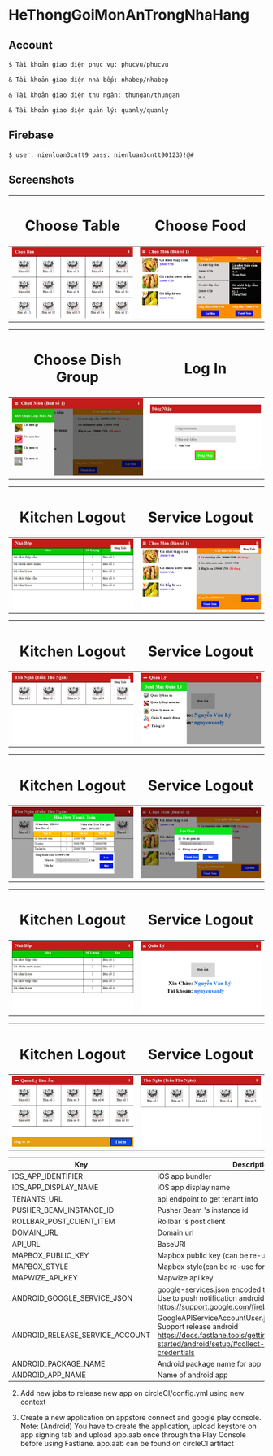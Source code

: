 # HeThongGoiMonAnTrongNhaHang

## Account

```
$ Tài khoản giao diện phục vụ: phucvu/phucvu
```

```
& Tài khoản giao diện nhà bếp: nhabep/nhabep
```

```
& Tài khoản giao diện thu ngân: thungan/thungan
```

```
& Tài khoản giao diện quản lý: quanly/quanly
```
## Firebase

```
$ user: nienluan3cntt9 pass: nienluan3cntt90123)!@#
```
## Screenshots
|<h1 align="center">Choose Table</h1>|<h1 align="center">Choose Food</h1>|
|--------|--------|
|![a](https://raw.githubusercontent.com/dev-khanh/HeThongGoiMonAnTrongNhaHang/master/thiet_ke/thietke/chonBan.png)|![b](https://raw.githubusercontent.com/dev-khanh/HeThongGoiMonAnTrongNhaHang/master/thiet_ke/thietke/chonMon.png)|

|<h1 align="center">Choose Dish Group</h1>|<h1 align="center">Log In</h1>|
|--------|--------|
|![a](https://raw.githubusercontent.com/dev-khanh/HeThongGoiMonAnTrongNhaHang/master/thiet_ke/thietke/chonNhomMon.png)|![b](https://raw.githubusercontent.com/dev-khanh/HeThongGoiMonAnTrongNhaHang/master/thiet_ke/thietke/dangNhap.png)|

|<h1 align="center">Kitchen Logout</h1>|<h1 align="center">Service Logout</h1>|
|--------|--------|
|![a](https://raw.githubusercontent.com/dev-khanh/HeThongGoiMonAnTrongNhaHang/master/thiet_ke/thietke/dangXuatFormNhaBep.png)|![b](https://raw.githubusercontent.com/dev-khanh/HeThongGoiMonAnTrongNhaHang/master/thiet_ke/thietke/dangXuatFormPhucVu.png)|

|<h1 align="center">Kitchen Logout</h1>|<h1 align="center">Service Logout</h1>|
|--------|--------|
|![a](https://raw.githubusercontent.com/dev-khanh/HeThongGoiMonAnTrongNhaHang/master/thiet_ke/thietke/dangXuatFormThuNgan.png)|![b](https://raw.githubusercontent.com/dev-khanh/HeThongGoiMonAnTrongNhaHang/master/thiet_ke/thietke/danhMucQuanLy.png)|

|<h1 align="center">Kitchen Logout</h1>|<h1 align="center">Service Logout</h1>|
|--------|--------|
|![a](https://raw.githubusercontent.com/dev-khanh/HeThongGoiMonAnTrongNhaHang/master/thiet_ke/thietke/hoaDonThanhToan.png)|![b](https://raw.githubusercontent.com/dev-khanh/HeThongGoiMonAnTrongNhaHang/master/thiet_ke/thietke/khiNhanNutThanhToan.png)|

|<h1 align="center">Kitchen Logout</h1>|<h1 align="center">Service Logout</h1>|
|--------|--------|
|![a](https://raw.githubusercontent.com/dev-khanh/HeThongGoiMonAnTrongNhaHang/master/thiet_ke/thietke/nhaBep.png)|![b](https://raw.githubusercontent.com/dev-khanh/HeThongGoiMonAnTrongNhaHang/master/thiet_ke/thietke/quanLy.png)|

|<h1 align="center">Kitchen Logout</h1>|<h1 align="center">Service Logout</h1>|
|--------|--------|
|![a](https://raw.githubusercontent.com/dev-khanh/HeThongGoiMonAnTrongNhaHang/master/thiet_ke/thietke/quanLyBanAn.png)|![b](https://raw.githubusercontent.com/dev-khanh/HeThongGoiMonAnTrongNhaHang/master/thiet_ke/thietke/thuNgan.png)|


| Key                             | Description                                                                                                                                                                 | Example                                                                                  |
| ------------------------------- | --------------------------------------------------------------------------------------------------------------------------------------------------------------------------- | ---------------------------------------------------------------------------------------- |
| IOS_APP_IDENTIFIER              | iOS app bundler                                                                                                                                                             | com.futureassembly.techsauce                                                             |
| IOS_APP_DISPLAY_NAME            | iOS app display name                                                                                                                                                        | Techsauce                                                                                |
| TENANTS_URL                     | api endpoint to get tenant info                                                                                                                                             | https://staging.delegateconnect.co/api/v1/tenant/1                                       |
| PUSHER_BEAM_INSTANCE_ID         | Pusher Beam 's instance id                                                                                                                                                  |                                                                                          |
| ROLLBAR_POST_CLIENT_ITEM        | Rollbar 's post client                                                                                                                                                      |                                                                                          |
| DOMAIN_URL                      | Domain url                                                                                                                                                                  | https://staging.delegateconnect.co/                                                      |
| API_URL                         | BaseURl                                                                                                                                                                     | https://staging.delegateconnect.co/api/v1/                                               |
| MAPBOX_PUBLIC_KEY               | Mapbox public key (can be re-use for all app)                                                                                                                               | pk.eyJ1IjoidHJ1b25nIiwiYSI6ImNpd29kMnpsMjAwMG0yem1xYXU0cmpyaGUifQ.45xw9mg2P9uONRPeMP0viA |
| MAPBOX_STYLE                    | Mapbox style(can be re-use for all app)                                                                                                                                     | mapbox://styles/truong/ck4wj20lp1o4h1co9upom3ikx                                         |
| MAPWIZE_API_KEY                 | Mapwize api key                                                                                                                                                             | 24ed2f0eeedbc1316409b1e31dfd5050                                                         |
| ANDROID_GOOGLE_SERVICE_JSON     | google-services.json encoded to base64 </br> Use to push notification android https://support.google.com/firebase/answer/7015592#)                                          | `\$ openssl base64 -A -in google-services.json                                           | pbcopy` </br> Need 1 each app |
| ANDROID_RELEASE_SERVICE_ACCOUNT | GoogleAPIServiceAccountUser.json encoded to base64 </br> Support release android https://docs.fastlane.tools/getting-started/android/setup/#collect-your-google-credentials | `\$ openssl base64 -A -in GoogleAPIServiceAccountUser.json                               | pbcopy` |
| ANDROID_PACKAGE_NAME            | Android package name for app                                                                                                                                                | com.iconiclive.dc_racs_asc                                                               |
| ANDROID_APP_NAME                | Name of android app                                                                                                                                                         | Techsauce                                                                                |

2. Add new jobs to release new app on circleCI/config.yml using new context

3. Create a new application on appstore connect and google play console.
   Note: (Android) You have to create the application, upload keystore on app signing tab and upload app.aab once through the Play Console before using Fastlane. app.aab can be found on circleCI artifact
